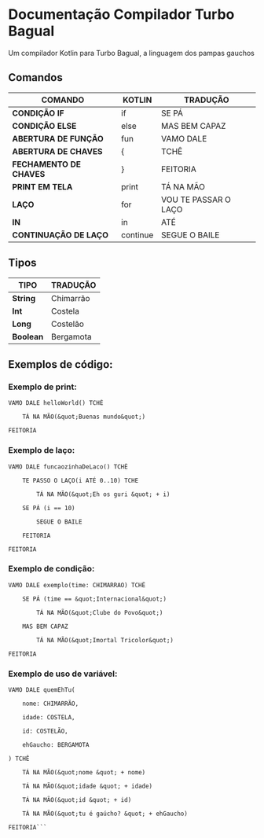 # Documentação Compilador Turbo Bagual
Um compilador Kotlin para Turbo Bagual, a linguagem dos pampas gauchos

## Comandos

| **COMANDO** | **KOTLIN** | **TRADUÇÃO** |
| --- | --- | --- |
| **CONDIÇÃO IF** | if | SE PÁ |
| **CONDIÇÃO ELSE** | else | MAS BEM CAPAZ |
| **ABERTURA DE FUNÇÃO** | fun | VAMO DALE |
| **ABERTURA DE CHAVES** | { | TCHÊ |
| **FECHAMENTO DE CHAVES** | } | FEITORIA |
| **PRINT EM TELA** | print | TÁ NA MÃO |
| **LAÇO** | for | VOU TE PASSAR O LAÇO |
| **IN** | in | ATÉ |
| **CONTINUAÇÃO DE LAÇO** | continue | SEGUE O BAILE |

## Tipos

| **TIPO** | **TRADUÇÃO** |
| --- | --- |
| **String** | Chimarrão |
| **Int** | Costela |
| **Long** | Costelão |
| **Boolean** | Bergamota |

## Exemplos de código:

### Exemplo de print:
```
VAMO DALE helloWorld() TCHÊ

    TÁ NA MÃO(&quot;Buenas mundo&quot;)

FEITORIA
```
### Exemplo de laço:
```
VAMO DALE funcaozinhaDeLaco() TCHÊ

    TE PASSO O LAÇO(i ATÉ 0..10) TCHE

        TÁ NA MÃO(&quot;Eh os guri &quot; + i)

    SE PÁ (i == 10)

        SEGUE O BAILE

    FEITORIA

FEITORIA
```
### Exemplo de condição:
```
VAMO DALE exemplo(time: CHIMARRAO) TCHÊ

    SE PÁ (time == &quot;Internacional&quot;)

        TÁ NA MÃO(&quot;Clube do Povo&quot;)

    MAS BEM CAPAZ

        TÁ NA MÃO(&quot;Imortal Tricolor&quot;)

FEITORIA
```
### Exemplo de uso de variável:
```
VAMO DALE quemEhTu(

    nome: CHIMARRÃO,

    idade: COSTELA,

    id: COSTELÃO,

    ehGaucho: BERGAMOTA

) TCHÊ

    TÁ NA MÃO(&quot;nome &quot; + nome)

    TÁ NA MÃO(&quot;idade &quot; + idade)

    TÁ NA MÃO(&quot;id &quot; + id)

    TÁ NA MÃO(&quot;tu é gaúcho? &quot; + ehGaucho)

FEITORIA```
